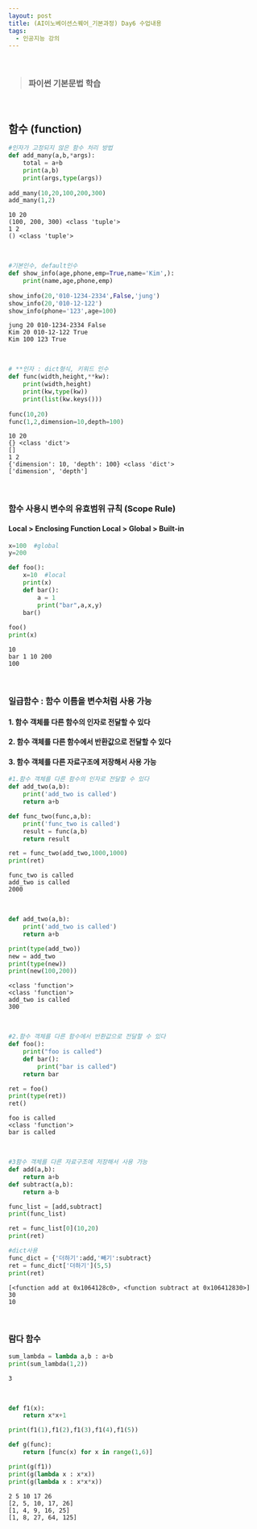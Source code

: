 ```yaml
---
layout: post
title: (AI이노베이션스퀘어_기본과정) Day6 수업내용
tags:
  - 인공지능 강의
---
```


<br>

> ### 파이썬 기본문법 학습 

<br>

## 함수 (function)


```python
#인자가 고정되지 않은 함수 처리 방법
def add_many(a,b,*args):
    total = a+b
    print(a,b)
    print(args,type(args))
    
add_many(10,20,100,200,300)
add_many(1,2)

```

    10 20
    (100, 200, 300) <class 'tuple'>
    1 2
    () <class 'tuple'>

<br>

```python
#기본인수, default인수
def show_info(age,phone,emp=True,name='Kim',):
    print(name,age,phone,emp)
    
show_info(20,'010-1234-2334',False,'jung')
show_info(20,'010-12-122')
show_info(phone='123',age=100)
```

    jung 20 010-1234-2334 False
    Kim 20 010-12-122 True
    Kim 100 123 True

<br>

```python
# **인자 : dict형식, 키워드 인수
def func(width,height,**kw):
    print(width,height)
    print(kw,type(kw))
    print(list(kw.keys()))
    
func(10,20)
func(1,2,dimension=10,depth=100)
```

    10 20
    {} <class 'dict'>
    []
    1 2
    {'dimension': 10, 'depth': 100} <class 'dict'>
    ['dimension', 'depth']

<br>

### 함수 사용시 변수의 유효범위 규칙 (Scope Rule)

#### Local > Enclosing Function Local > Global > Built-in


```python
x=100  #global
y=200

def foo():
    x=10  #local
    print(x)
    def bar():
        a = 1
        print("bar",a,x,y)
    bar()  
        
foo()
print(x)
```

    10
    bar 1 10 200
    100

<br>

### 일급함수 : 함수 이름을 변수처럼 사용 가능

#### 1. 함수 객체를 다른 함수의 인자로 전달할 수 있다

#### 2. 함수 객체를 다른 함수에서 반환값으로 전달할 수 있다

#### 3. 함수 객체를 다른 자료구조에 저장해서 사용 가능


```python
#1.함수 객체를 다른 함수의 인자로 전달할 수 있다
def add_two(a,b):
    print('add_two is called')
    return a+b

def func_two(func,a,b):
    print('func_two is called')
    result = func(a,b)
    return result

ret = func_two(add_two,1000,1000)
print(ret)
```

    func_two is called
    add_two is called
    2000

<br>

```python
def add_two(a,b):
    print('add_two is called')
    return a+b

print(type(add_two))
new = add_two
print(type(new))   
print(new(100,200))
```

    <class 'function'>
    <class 'function'>
    add_two is called
    300

<br>

```python
#2.함수 객체를 다른 함수에서 반환값으로 전달할 수 있다
def foo():
    print("foo is called")
    def bar():
        print("bar is called")
    return bar

ret = foo()
print(type(ret))
ret()
```

    foo is called
    <class 'function'>
    bar is called

<br>

```python
#3함수 객체를 다른 자료구조에 저장해서 사용 가능
def add(a,b):
    return a+b
def subtract(a,b):
    return a-b

func_list = [add,subtract]
print(func_list)

ret = func_list[0](10,20)
print(ret)

#dict사용
func_dict = {'더하기':add,'빼기':subtract}
ret = func_dict['더하기'](5,5)
print(ret)
```

    [<function add at 0x1064128c0>, <function subtract at 0x106412830>]
    30
    10

<br>

### 람다 함수


```python
sum_lambda = lambda a,b : a+b
print(sum_lambda(1,2))
```

    3

<br>

```python
def f1(x):
    return x*x+1

print(f1(1),f1(2),f1(3),f1(4),f1(5))

def g(func):
    return [func(x) for x in range(1,6)]

print(g(f1))
print(g(lambda x : x*x))
print(g(lambda x : x*x*x))
```

    2 5 10 17 26
    [2, 5, 10, 17, 26]
    [1, 4, 9, 16, 25]
    [1, 8, 27, 64, 125]

